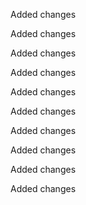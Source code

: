 Added changes

Added changes

Added changes

Added changes

Added changes

Added changes

Added changes

Added changes

Added changes

Added changes


